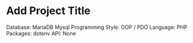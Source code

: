 # Add Project Title

Database: MariaDB Mysql
Programming Style: OOP / PDO
Language: PHP
Packages: dotenv
API: None
